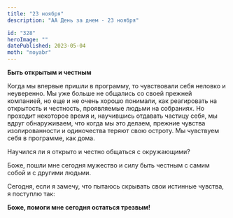 ```yaml
---
title: "23 ноября"
description: "АА День за днем - 23 ноября"

id: "328"
heroImage: ""
datePublished: 2023-05-04
moth: "noyabr"
---
```


**Быть открытым и честным**

Когда мы впервые пришли в программу, то чувствовали себя неловко и неуверенно.
Мы уже больше не общались со своей прежней компанией, но еще и не очень хорошо
понимали, как реагировать на открытость и честность, проявляемые людьми на
собраниях. Но проходит некоторое время и, научившись отдавать частицу себя, мы
вдруг обнаруживаем, что когда мы это делаем, прежние чувства изолированности и
одиночества теряют свою остроту. Мы чувствуем себя в программе, как дома.

Научился ли я открыто и честно общаться с окружающими?

Боже, пошли мне сегодня мужество и силу быть честным с самим собой и с другими
людьми.

Сегодня, если я замечу, что пытаюсь скрывать свои истинные чувства, я поступлю
так:

**Боже, помоги мне сегодня остаться трезвым!**
